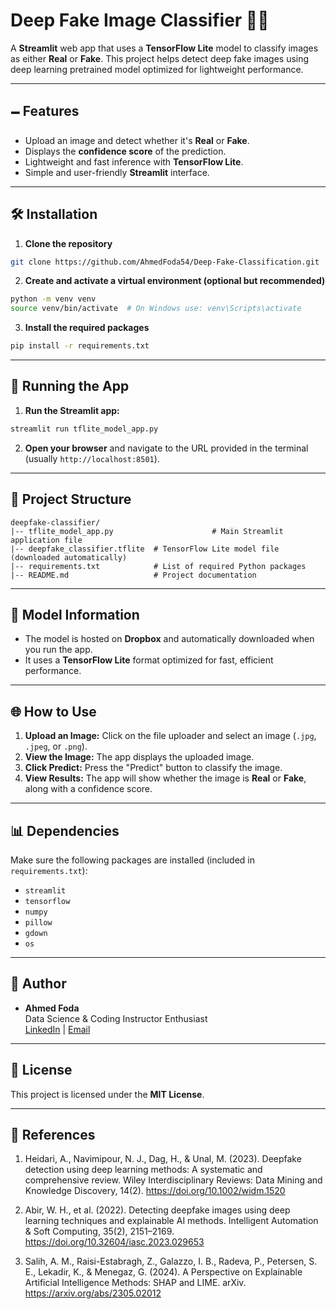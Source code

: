 # Deep Fake Image Classifier 🕵️‍♂️

A **Streamlit** web app that uses a **TensorFlow Lite** model to classify images as either **Real** or **Fake**. This project helps detect deep fake images using deep learning pretrained model optimized for lightweight performance.

---

## 🗕️ **Features**

- Upload an image and detect whether it's **Real** or **Fake**.
- Displays the **confidence score** of the prediction.
- Lightweight and fast inference with **TensorFlow Lite**.
- Simple and user-friendly **Streamlit** interface.

---

## 🛠️ **Installation**

1. **Clone the repository**

```bash
git clone https://github.com/AhmedFoda54/Deep-Fake-Classification.git
```

2. **Create and activate a virtual environment (optional but recommended)**

```bash
python -m venv venv
source venv/bin/activate  # On Windows use: venv\Scripts\activate
```

3. **Install the required packages**

```bash
pip install -r requirements.txt
```

---

## 🚀 **Running the App**

1. **Run the Streamlit app:**

```bash
streamlit run tflite_model_app.py
```

2. **Open your browser** and navigate to the URL provided in the terminal (usually `http://localhost:8501`).

---

## 📂 **Project Structure**

```
deepfake-classifier/
|-- tflite_model_app.py                      # Main Streamlit application file
|-- deepfake_classifier.tflite  # TensorFlow Lite model file (downloaded automatically)
|-- requirements.txt            # List of required Python packages
|-- README.md                   # Project documentation
```

---

## 🎯 **Model Information**

- The model is hosted on **Dropbox** and automatically downloaded when you run the app.
- It uses a **TensorFlow Lite** format optimized for fast, efficient performance.
---

## 🌐 **How to Use**

1. **Upload an Image:** Click on the file uploader and select an image (`.jpg`, `.jpeg`, or `.png`).
2. **View the Image:** The app displays the uploaded image.
3. **Click Predict:** Press the "Predict" button to classify the image.
4. **View Results:** The app will show whether the image is **Real** or **Fake**, along with a confidence score.

---

## 📊 **Dependencies**

Make sure the following packages are installed (included in `requirements.txt`):

- `streamlit`
- `tensorflow`
- `numpy`
- `pillow`
- `gdown`
- `os`

---

## 💼 **Author**

- **Ahmed Foda**  
  Data Science & Coding Instructor Enthusiast  
  [LinkedIn](https://www.linkedin.com/in/ahmed-abdelghany-2b4621253/) | [Email](mailto:s-ahmed.foda@zewailcity.edu.eg)

---

## 💍 **License**

This project is licensed under the **MIT License**.

---

## 🔗 **References**

1. Heidari, A., Navimipour, N. J., Dag, H., & Unal, M. (2023). Deepfake detection using deep learning methods: A systematic and comprehensive review. Wiley Interdisciplinary Reviews: Data Mining and Knowledge Discovery, 14(2). https://doi.org/10.1002/widm.1520

2. Abir, W. H., et al. (2022). Detecting deepfake images using deep learning techniques and explainable AI methods. Intelligent Automation & Soft Computing, 35(2), 2151–2169. https://doi.org/10.32604/iasc.2023.029653

3. Salih, A. M., Raisi-Estabragh, Z., Galazzo, I. B., Radeva, P., Petersen, S. E., Lekadir, K., & Menegaz, G. (2024). A Perspective on Explainable Artificial Intelligence Methods: SHAP and LIME. arXiv. https://arxiv.org/abs/2305.02012



